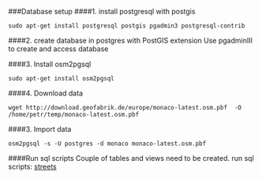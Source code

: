 ###Database setup
####1. install postgresql with postgis
```
sudo apt-get install postgresql postgis pgadmin3 postgresql-contrib
```
####2. create database in postgres with PostGIS extension
Use pgadminIII to create and access database

####3. Install osm2pgsql
```
sudo apt-get install osm2pgsql
```
####4. Download data
```
wget http://download.geofabrik.de/europe/monaco-latest.osm.pbf  -O /home/petr/temp/monaco-latest.osm.pbf
```
####3. Import data
```
osm2pgsql -s -U postgres -d monaco monaco-latest.osm.pbf
```

####Run sql scripts
Couple of tables and views need to be created.
run sql scripts:
[streets](streets.sql)

